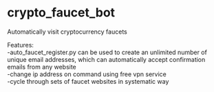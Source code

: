 # crypto_faucet_bot
Automatically visit cryptocurrency faucets<br>

Features:<br>
-auto_faucet_register.py can be used to create an unlimited number of unique email addresses, which can automatically accept confirmation emails from any website<br>
-change ip address on command using free vpn service<br>
-cycle through sets of faucet websites in systematic way<br>

